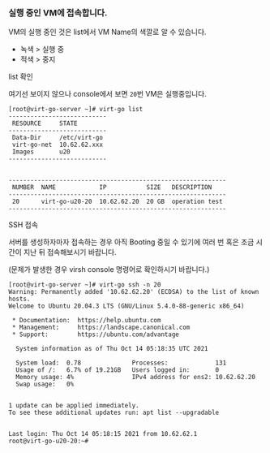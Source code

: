 ### 실행 중인 VM에 접속합니다.

VM의 실행 중인 것은 list에서 VM Name의 색깔로 알 수 있습니다.

- 녹색 > 실행 중
- 적색 > 중지

list 확인

여기선 보이지 않으나 console에서 보면 `20`번 VM은 실행중입니다.

```
[root@virt-go-server ~]# virt-go list
---------------------------
 RESOURCE     STATE        
---------------------------
 Data-Dir     /etc/virt-go 
 virt-go-net  10.62.62.xxx 
 Images       u20          
---------------------------


------------------------------------------------------------
 NUMBER  NAME            IP           SIZE   DESCRIPTION    
------------------------------------------------------------
 20      virt-go-u20-20  10.62.62.20  20 GB  operation test 
------------------------------------------------------------
```

SSH 접속

서버를 생성하자마자 접속하는 경우 아직 Booting 중일 수 있기에 여러 번 혹은 조금 시간이 지난 뒤 접속해보시기 바랍니다.

(문제가 발생한 경우 virsh console 명령어로 확인하시기 바랍니다.)

```
[root@virt-go-server ~]# virt-go ssh -n 20
Warning: Permanently added '10.62.62.20' (ECDSA) to the list of known hosts.
Welcome to Ubuntu 20.04.3 LTS (GNU/Linux 5.4.0-88-generic x86_64)

 * Documentation:  https://help.ubuntu.com
 * Management:     https://landscape.canonical.com
 * Support:        https://ubuntu.com/advantage

  System information as of Thu Oct 14 05:18:35 UTC 2021

  System load:  0.78              Processes:             131
  Usage of /:   6.7% of 19.21GB   Users logged in:       0
  Memory usage: 4%                IPv4 address for ens2: 10.62.62.20
  Swap usage:   0%


1 update can be applied immediately.
To see these additional updates run: apt list --upgradable


Last login: Thu Oct 14 05:18:15 2021 from 10.62.62.1
root@virt-go-u20-20:~# 
```
